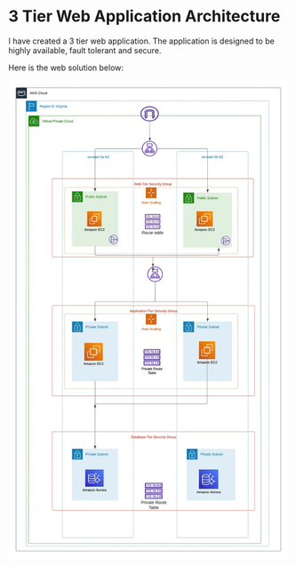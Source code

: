 # 3 Tier Web Application Architecture

I have created a 3 tier web application. The application is designed to be highly available, fault tolerant and secure.

Here is the web solution below:

![Alt text](image.png)